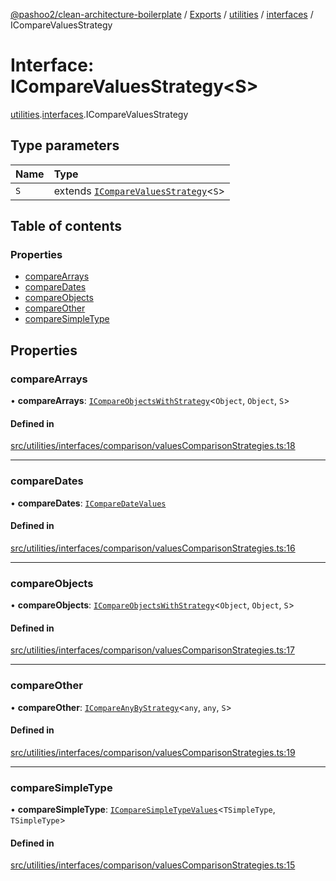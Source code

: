[@pashoo2/clean-architecture-boilerplate](../README.md) / [Exports](../modules.md) / [utilities](../modules/utilities.md) / [interfaces](../modules/utilities.interfaces.md) / ICompareValuesStrategy

# Interface: ICompareValuesStrategy<S\>

[utilities](../modules/utilities.md).[interfaces](../modules/utilities.interfaces.md).ICompareValuesStrategy

## Type parameters

| Name | Type |
| :------ | :------ |
| `S` | extends [`ICompareValuesStrategy`](utilities.interfaces.icomparevaluesstrategy.md)<`S`\> |

## Table of contents

### Properties

- [compareArrays](utilities.interfaces.icomparevaluesstrategy.md#comparearrays)
- [compareDates](utilities.interfaces.icomparevaluesstrategy.md#comparedates)
- [compareObjects](utilities.interfaces.icomparevaluesstrategy.md#compareobjects)
- [compareOther](utilities.interfaces.icomparevaluesstrategy.md#compareother)
- [compareSimpleType](utilities.interfaces.icomparevaluesstrategy.md#comparesimpletype)

## Properties

### compareArrays

• **compareArrays**: [`ICompareObjectsWithStrategy`](utilities.interfaces.icompareobjectswithstrategy.md)<`Object`, `Object`, `S`\>

#### Defined in

[src/utilities/interfaces/comparison/valuesComparisonStrategies.ts:18](https://github.com/pashoo2/clean-architecture-boilerplate/blob/5d0a725/src/utilities/interfaces/comparison/valuesComparisonStrategies.ts#L18)

___

### compareDates

• **compareDates**: [`ICompareDateValues`](utilities.interfaces.icomparedatevalues.md)

#### Defined in

[src/utilities/interfaces/comparison/valuesComparisonStrategies.ts:16](https://github.com/pashoo2/clean-architecture-boilerplate/blob/5d0a725/src/utilities/interfaces/comparison/valuesComparisonStrategies.ts#L16)

___

### compareObjects

• **compareObjects**: [`ICompareObjectsWithStrategy`](utilities.interfaces.icompareobjectswithstrategy.md)<`Object`, `Object`, `S`\>

#### Defined in

[src/utilities/interfaces/comparison/valuesComparisonStrategies.ts:17](https://github.com/pashoo2/clean-architecture-boilerplate/blob/5d0a725/src/utilities/interfaces/comparison/valuesComparisonStrategies.ts#L17)

___

### compareOther

• **compareOther**: [`ICompareAnyByStrategy`](utilities.interfaces.icompareanybystrategy.md)<`any`, `any`, `S`\>

#### Defined in

[src/utilities/interfaces/comparison/valuesComparisonStrategies.ts:19](https://github.com/pashoo2/clean-architecture-boilerplate/blob/5d0a725/src/utilities/interfaces/comparison/valuesComparisonStrategies.ts#L19)

___

### compareSimpleType

• **compareSimpleType**: [`ICompareSimpleTypeValues`](utilities.interfaces.icomparesimpletypevalues.md)<`TSimpleType`, `TSimpleType`\>

#### Defined in

[src/utilities/interfaces/comparison/valuesComparisonStrategies.ts:15](https://github.com/pashoo2/clean-architecture-boilerplate/blob/5d0a725/src/utilities/interfaces/comparison/valuesComparisonStrategies.ts#L15)
